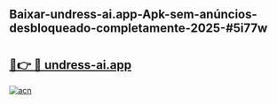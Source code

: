 ## Baixar-undress-ai.app-Apk-sem-anúncios-desbloqueado-completamente-2025-#5i77w

# <h2><a href="https://ainizakaria.my?title=undress-ai.app&ref=20M">🔗👉 🔴 undress-ai.app</a></h2>

[![acn](https://github.com/user-attachments/assets/0f9c940e-d8b0-45ae-aac7-cd30a18b3e1c)](https://ainizakaria.my?title=undress-ai.app&ref=20M)

